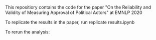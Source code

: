 This repositiory contains the code for the paper "On the Reliability and Validity of Measuring Approval of Political Actors" at EMNLP 2020

To replicate the results in the paper, run replicate results.ipynb

To rerun the analysis: